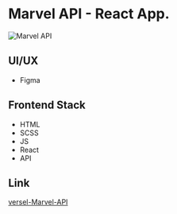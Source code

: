 # Marvel API - React App.

![Marvel API](https://kept.com.ua/core/cache/plugins/imageviewer/51469/6be5dd4de5b0b1f9e84721c46a31277cba66cdfea2f08977db5f4e29b24753de/1100x1100_cropped.jpg)

## UI/UX

- Figma

## Frontend Stack

- HTML
- SCSS
- JS
- React
- API

## Link

[versel-Marvel-API](https://project-3-react-marvel.vercel.app)
